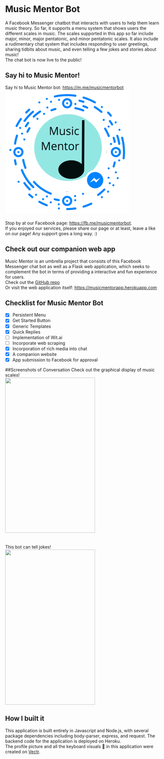 # Music Mentor Bot

A Facebook Messenger chatbot that interacts with users to help them learn music theory. So far, it supports a menu system that shows users the different scales in music. The scales supported in this app so far include major, minor, major pentatonic, and minor pentatonic scales. It also include a rudimentary chat system that includes responding to user greetings, sharing tidbits about music, and even telling a few  jokes and stories about music!    
The chat bot is now live to the public!   

## Say hi to Music Mentor!
Say hi to Music Mentor bot: <a href="https://m.me/musicmentorbot">https://m.me/musicmentorbot</a>    
<img src="assets/music-mentor-messenger-code.png" width = 400px height = 400px>     
<br>
Stop by at our Facebook page: <a href="https://fb.me/musicmentorbot" target="_blank">https://fb.me/musicmentorbot</a>.    
If you enjoyed our services, please share our page or at least, leave a like on our page! Any support goes a long way. :)    

## Check out our companion web app
Music Mentor is an umbrella project that consists of this Facebook Messenger chat bot as well as a Flask web application, which seeks to complement the bot in terms of providing a interactive and fun experience for users.    
Check out the <a href="https://github.com/anthonyc1/music-mentor-app">GitHub repo</a>    
Or visit the web application itself: <a href="https://musicmentorapp.herokuapp.com/">https://musicmentorapp.herokuapp.com</a>

## Checklist for Music Mentor Bot

- [x] Persistent Menu
- [x] Get Started Button
- [x] Generic Templates
- [x] Quick Replies
- [ ] Implementation of Wit.ai
- [ ] Incorporate web scraping
- [x] Incorporation of rich media into chat
- [x] A companion website
- [x] App submission to Facebook for approval

##Screenshots of Conversation
Check out the graphical display of music scales!    
<img src="https://github.com/anthonyc1/music-mentor-bot/blob/master/assets/music-mentor-bot-convo.jpg?raw=true" width = 290px height = 500px>       
<br>
<br>
This bot can tell jokes!    
<img src="https://github.com/anthonyc1/music-mentor-bot/blob/master/assets/music-mentor-bot-convo2.jpg?raw=true" width = 290px height = 500px>    


## How I built it
This application is built entirely in Javascript and Node.js, with several package dependencies including body-parser, express, and request. The backend code for the application is deployed on Heroku.    
The profile picture and all the keyboard visuals :musical_keyboard: in this application were created on <a href="https://vectr.com/" target="_blank">Vectr</a>.
